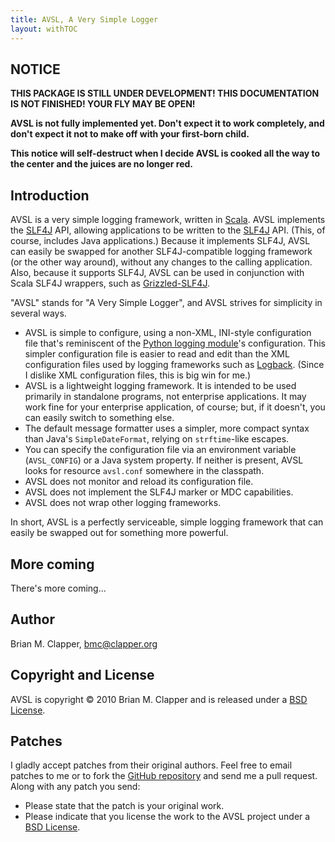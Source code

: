 ```yaml
---
title: AVSL, A Very Simple Logger
layout: withTOC
---
```


## NOTICE

**THIS PACKAGE IS STILL UNDER DEVELOPMENT! THIS DOCUMENTATION IS NOT
FINISHED! YOUR FLY MAY BE OPEN!**

**AVSL is not fully implemented yet. Don't expect it to work completely,
and don't expect it not to make off with your first-born child.**

**This notice will self-destruct when I decide AVSL is cooked all the way
to the center and the juices are no longer red.**

## Introduction

AVSL is a very simple logging framework, written in [Scala][]. AVSL
implements the [SLF4J][] API, allowing applications to be written to the
[SLF4J][] API. (This, of course, includes Java applications.) Because it
implements SLF4J, AVSL can easily be swapped for another SLF4J-compatible
logging framework (or the other way around), without any changes to the
calling application. Also, because it supports SLF4J, AVSL can be used in
conjunction with Scala SLF4J wrappers, such as [Grizzled-SLF4J][].

"AVSL" stands for "A Very Simple Logger", and AVSL strives for simplicity
in several ways.

* AVSL is simple to configure, using a non-XML, INI-style configuration
  file that's reminiscent of the [Python logging module]'s configuration.
  This simpler configuration file is easier to read and edit than the XML
  configuration files used by logging frameworks such as [Logback][].
  (Since I dislike XML configuration files, this is big win for me.)
* AVSL is a lightweight logging framework. It is intended to be used
  primarily in standalone programs, not enterprise applications. It may
  work fine for your enterprise application, of course; but, if it doesn't,
  you can easily switch to something else.
* The default message formatter uses a simpler, more compact syntax than
  Java's `SimpleDateFormat`, relying on `strftime`-like escapes.
* You can specify the configuration file via an environment variable
  (`AVSL_CONFIG`) or a Java system property. If neither is present, AVSL
  looks for resource `avsl.conf` somewhere in the classpath.
* AVSL does not monitor and reload its configuration file.
* AVSL does not implement the SLF4J marker or MDC capabilities.
* AVSL does not wrap other logging frameworks.

In short, AVSL is a perfectly serviceable, simple logging framework that can
easily be swapped out for something more powerful.

## More coming

There's more coming...

## Author

Brian M. Clapper, [bmc@clapper.org][]

## Copyright and License

AVSL is copyright &copy; 2010 Brian M. Clapper and is released under a
[BSD License][].

## Patches

I gladly accept patches from their original authors. Feel free to email
patches to me or to fork the [GitHub repository][] and send me a pull
request. Along with any patch you send:

* Please state that the patch is your original work.
* Please indicate that you license the work to the AVSL project
  under a [BSD License][].

[BSD License]: license.html
[GitHub repository]: http://github.com/bmc/avsl
[Grizzled-SLF4J]: http://bmc.github.com/grizzled-slf4j/
[GitHub]: http://github.com/bmc/
[downloads area]: http://github.com/bmc/avsl/downloads
[*clapper.org* Maven repository]: http://maven.clapper.org/org/clapper/
[Maven]: http://maven.apache.org/
[bmc@clapper.org]: mailto:bmc@clapper.org
[Scala]: http://www.scala-lang.org/
[Python logging module]: http://docs.python.org/library/logging.html
[SLF4J]: http://slf4j.org/
[Logback]: http://logback.qos.ch/
